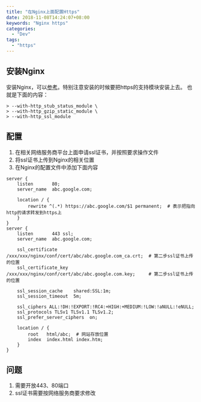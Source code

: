 ```yaml
---
title: "在Nginx上面配置Https"
date: 2018-11-08T14:24:07+08:00
keywords: "Nginx https"
categories:
  - "Dev"
tags:
  - "https"
---
```


## 安装Nginx
安装Nginx，可以<a href="/post/dev/install/install-nginx" target="_blank">参考</a>。特别注意安装的时候要把https的支持模块安装上去。
也就是下面的内容：
```
> --with-http_stub_status_module \
> --with-http_gzip_static_module \
> --with-http_ssl_module
```

## 配置
1. 在相关网络服务商平台上面申请ssl证书，并按照要求操作文件
2. 将ssl证书上传到Nginx的相关位置
3. 在Nginx的配置文件中添加下面内容

```shell
server {
    listen       80;
    server_name  abc.google.com;

    location / {
        rewrite ^(.*) https://abc.google.com/$1 permanent;  # 表示把指向http的请求转发到https上
    }
}
server {
    listen       443 ssl;
    server_name  abc.google.com;

    ssl_certificate      /xxx/xxx/nginx/conf/cert/abc/abc.google.com_ca.crt;  # 第二步ssl证书上传的位置
    ssl_certificate_key  /xxx/xxx/nginx/conf/cert/abc/abc.google.com.key;     # 第二步ssl证书上传的位置

    ssl_session_cache    shared:SSL:1m;
    ssl_session_timeout  5m;

    ssl_ciphers ALL:!DH:!EXPORT:!RC4:+HIGH:+MEDIUM:!LOW:!aNULL:!eNULL;
    ssl_protocols TLSv1 TLSv1.1 TLSv1.2;
    ssl_prefer_server_ciphers  on;

    location / {
        root   html/abc;  # 网站存放位置
        index  index.html index.htm;
    }
}
```

## 问题
1. 需要开放443、80端口
2. ssl证书需要按网络服务商要求修改
